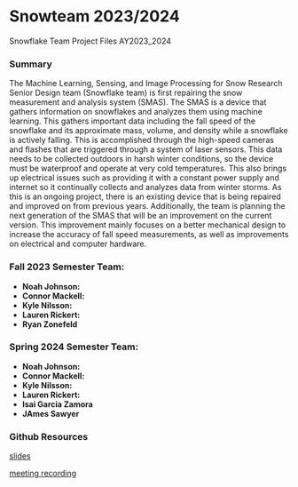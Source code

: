 # Snowteam 2023/2024
Snowflake Team Project Files AY2023_2024

### Summary
  The Machine Learning, Sensing, and Image Processing for Snow Research Senior Design team (Snowflake team) is first repairing the snow measurement and analysis system (SMAS). The SMAS is a device that gathers information on snowflakes and analyzes them using machine learning. This gathers important data including the fall speed of the snowflake and its approximate mass, volume, and density while a snowflake is actively falling. This is accomplished through the high-speed cameras and flashes that are triggered through a system of laser sensors. This data needs to be collected outdoors in harsh winter conditions, so the device must be waterproof and operate at very cold temperatures. This also brings up electrical issues such as providing it with a constant power supply and internet so it continually collects and analyzes data from winter storms. As this is an ongoing project, there is an existing device that is being repaired and improved on from previous years. Additionally, the team is planning the next generation of the SMAS that will be an improvement on the current version. This improvement mainly focuses on a better mechanical design to increase the accuracy of fall speed measurements, as well as improvements on electrical and computer hardware.

### Fall 2023 Semester Team: 
- **Noah Johnson:** 
- **Connor Mackell:**
- **Kyle Nilsson:** 
- **Lauren Rickert:**
- **Ryan Zonefeld**

### Spring 2024 Semester Team:
- **Noah Johnson:** 
- **Connor Mackell:**
- **Kyle Nilsson:** 
- **Lauren Rickert:**
- **Isai Garcia Zamora**
- **JAmes Sawyer**

### Github Resources
[slides](https://docs.google.com/presentation/d/1HG5fEbkIR5e4xt7H8ZSW351dlRXp_NinHjw-bwELlns/edit?usp=sharing)

[meeting recording](https://drive.google.com/file/d/1aQnVjBFZ8f4g6_dN77DBQdKdTyLpH9qw/view?usp=drive_link)
